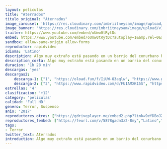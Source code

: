 ```yaml
---
layout: peliculas
title: "Aterrados"
titulo_original: "Aterrados"
image_carousel: 'https://res.cloudinary.com/imbriitneysam/image/upload/v1543189553/aterrados-poster-min.jpg'
image_banner: 'https://res.cloudinary.com/imbriitneysam/image/upload/v1543189554/aterrados-banner-min.jpg'
trailer: https://www.youtube.com/embed/oUmw0tRytDc
embed: https://www.youtube.com/embed/oUmw0tRytDc?autoplay=1&amp;rel=0&amp;hd=1&border=0&wmode=opaque&enablejsapi=1&modestbranding=1&controls=1&showinfo=0
sandbox: allow-same-origin allow-forms
reproductor: rapidvideo
idioma: 'Latino'
description: Algo muy extraño está pasando en un barrio del conurbano bonaerense. Objetos que se mueven, apariciones extrañas y cañerías que hablan son los primeros indicios de que lo Paranormal –así, en mayúsculas– vino para quedarse. Azorado, el Comisario Funes convoca a Mario Jano para que lo ayude a desentrañar el misterio. Se les unirán la doctora Albrec y el norteamericano Rosentok, formando un grupo de investigación que vivirá una verdadera escalada a la locura.
description_corta: Algo muy extraño está pasando en un barrio del conurbano bonaerense. Objetos que se mueven, apariciones extrañas y cañerías que hablan son los primeros indicios de que lo Paranormal –así, en mayúsculas– vino para quedarse. Azorado, el Comisario..
duracion: '1h 28 min'
descargas: 'yes'
descargas2:
    descarga-1: ["1", "https://oload.fun/f/IiUW-O3aqlw", "https://www.google.com/s2/favicons?domain=openload.co","OpenLoad","https://res.cloudinary.com/imbriitneysam/image/upload/v1541473684/mexico.png", "Latino", "Full HD"]
    descarga-2: ["2", "https://www.rapidvideo.com/d/FUIAMXK15S", "https://www.google.com/s2/favicons?domain=www.rapidvideo.com","RapidVideo","https://res.cloudinary.com/imbriitneysam/image/upload/v1541473684/mexico.png", "Latino", "HD"]
estrellas: '4'
clasificacion: '+12'
category: 'peliculas'
calidad: 'Full HD'
genero: Terror, Suspenso
anio: '2017'
reproductores_otros: ["https://gdriveplayer.me/embed2.php?link=9eYDBoJZTVtr0DYUveoX0AnFv%252B%252BHs4TgoQwquc2%252FpHGJxX9XfX2Ih9%252FYql5M4cEgI4c9JbFTmWutPrtJrlHiJTAY3rVFYnFpxOet5BgXbkFAYGjOMp6XO9I4N9Q2f%252B7he8dIhJoyz3oNiwBZq9y86Wk0F8F6RE5sZhoI1nDGGps4OKqEYF%252BpyyRJvRBFq4BBGXGdkHOxDFDTrebXL172Ew","Latino","https://player.premiumstream.live/player.php?id=NjY2&sub=","Latino","https://movcloud.net/embed/qf-jPTsGQFXP","Latino","https://mstream.press/2m8fubvkpjbq","Latino","https://mstream.press/tp1njw6k6g4o","Latino",]
reproductores_fembed: ["https://feurl.com/v/5878gadn3z2-8my","Latino","https://feurl.com/v/z71rytj2qw8d-rd","Latino","https://feurl.com/v/qy6j0sewr3dz76g","Latino"]
tags:
- Terror
twitter_text: Aterrados
introduction: Algo muy extraño está pasando en un barrio del conurbano bonaerense. Objetos que se mueven, apariciones extrañas y cañerías que hablan son los primeros indicios de que lo Paranormal –así, en mayúsculas– vino para quedarse. Azorado, el Comisario..
---
```



 








